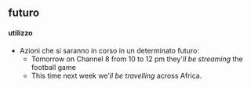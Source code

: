 ## futuro
#### utilizzo
- Azioni che si saranno in corso in un determinato futuro:
	- Tomorrow on Channel 8 from 10 to 12 pm they'*ll be streaming* the football game
	- This time next week we'*ll be travelling* across Africa.